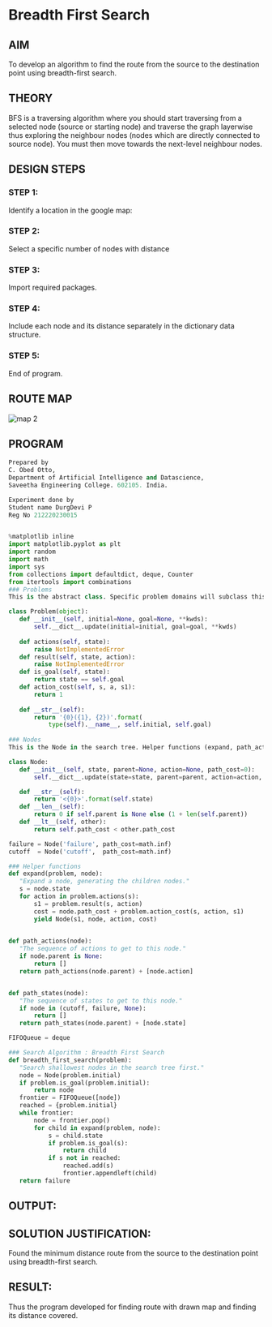 # Breadth First Search
## AIM

To develop an algorithm to find the route from the source to the destination point using breadth-first search.

## THEORY
BFS is a traversing algorithm where you should start traversing from a selected node (source or starting node) and traverse the graph layerwise thus exploring the neighbour nodes (nodes which are directly connected to source node). You must then move towards the next-level neighbour nodes.

## DESIGN STEPS

### STEP 1:
Identify a location in the google map:
<br> 

### STEP 2:
Select a specific number of nodes with distance
<br>

### STEP 3:
Import required packages.
<br>

### STEP 4:
Include each node and its distance separately in the dictionary data structure.
<br>

### STEP 5:
End of program.
<br>

## ROUTE MAP
![map 2](https://user-images.githubusercontent.com/75235704/167242266-ade52fd6-3ec6-429f-8df4-e4f9cb0f8400.png)

## PROGRAM
```python
Prepared by 
C. Obed Otto, 
Department of Artificial Intelligence and Datascience,
Saveetha Engineering College. 602105. India.

Experiment done by
Student name DurgDevi P
Reg No 212220230015


%matplotlib inline
import matplotlib.pyplot as plt
import random
import math
import sys
from collections import defaultdict, deque, Counter
from itertools import combinations
### Problems
This is the abstract class. Specific problem domains will subclass this.

class Problem(object):
   def __init__(self, initial=None, goal=None, **kwds): 
       self.__dict__.update(initial=initial, goal=goal, **kwds) 
       
   def actions(self, state):        
       raise NotImplementedError
   def result(self, state, action): 
       raise NotImplementedError
   def is_goal(self, state):        
       return state == self.goal
   def action_cost(self, s, a, s1): 
       return 1
   
   def __str__(self):
       return '{0}({1}, {2})'.format(
           type(self).__name__, self.initial, self.goal)
           
### Nodes
This is the Node in the search tree. Helper functions (expand, path_actions, path_states) use this Node class. 

class Node:
   def __init__(self, state, parent=None, action=None, path_cost=0):
       self.__dict__.update(state=state, parent=parent, action=action, path_cost=path_cost)

   def __str__(self): 
       return '<{0}>'.format(self.state)
   def __len__(self): 
       return 0 if self.parent is None else (1 + len(self.parent))
   def __lt__(self, other): 
       return self.path_cost < other.path_cost

failure = Node('failure', path_cost=math.inf) 
cutoff  = Node('cutoff',  path_cost=math.inf)

### Helper functions
def expand(problem, node):
   "Expand a node, generating the children nodes."
   s = node.state
   for action in problem.actions(s):
       s1 = problem.result(s, action)
       cost = node.path_cost + problem.action_cost(s, action, s1)
       yield Node(s1, node, action, cost)
       

def path_actions(node):
   "The sequence of actions to get to this node."
   if node.parent is None:
       return []  
   return path_actions(node.parent) + [node.action]


def path_states(node):
   "The sequence of states to get to this node."
   if node in (cutoff, failure, None): 
       return []
   return path_states(node.parent) + [node.state]

FIFOQueue = deque

### Search Algorithm : Breadth First Search
def breadth_first_search(problem):
   "Search shallowest nodes in the search tree first."
   node = Node(problem.initial)
   if problem.is_goal(problem.initial):
       return node
   frontier = FIFOQueue([node])
   reached = {problem.initial}
   while frontier:
       node = frontier.pop()
       for child in expand(problem, node):
           s = child.state
           if problem.is_goal(s):
               return child
           if s not in reached:
               reached.add(s)
               frontier.appendleft(child)
   return failure
```
## OUTPUT:

## SOLUTION JUSTIFICATION:
Found the minimum distance route from the source to the destination point using breadth-first search.

## RESULT:
Thus the program developed for finding route with drawn map and finding its distance covered.

